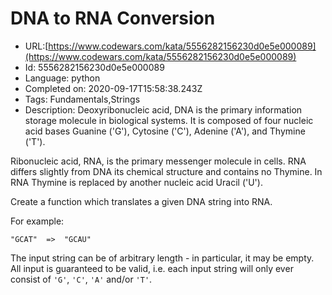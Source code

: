 # DNA to RNA Conversion

 - URL:[https://www.codewars.com/kata/5556282156230d0e5e000089](https://www.codewars.com/kata/5556282156230d0e5e000089)
 - Id: 5556282156230d0e5e000089
 - Language: python
 - Completed on: 2020-09-17T15:58:38.243Z
 - Tags: Fundamentals,Strings
 - Description:
Deoxyribonucleic acid, DNA is the primary information storage molecule in biological systems. It is composed of four nucleic acid bases Guanine ('G'), Cytosine ('C'), Adenine ('A'), and Thymine ('T'). 

Ribonucleic acid, RNA, is the primary messenger molecule in cells. RNA differs slightly from DNA its chemical structure and contains no Thymine. In RNA Thymine is replaced by another nucleic acid Uracil ('U').

Create a function which translates a given DNA string into RNA.

For example:

```
"GCAT"  =>  "GCAU"
```

The input string can be of arbitrary length - in particular, it may be empty.  All input is guaranteed to be valid, i.e. each input string will only ever consist of `'G'`, `'C'`, `'A'` and/or `'T'`.
